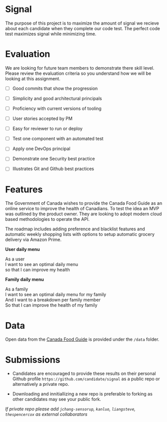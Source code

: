 # Signal

The purpose of this project is to maximize the amount of signal we recieve about each candidate when they complete our code test.  The perfect code test maximizes signal while minimizing time.  

# Evaluation

We are looking for future team members to demonstrate there skill level.  Please review the evaluation criteria so you understand how we will be looking at this assignment.     

- [ ] Good commits that show the progression
- [ ] Simplicity and good architectural principals
- [ ] Proficiency with current versions of tooling
- [ ] User stories accepted by PM
- [ ] Easy for reviewer to run or deploy
- [ ] Test one component with an automated test
- [ ] Apply one DevOps principal 
- [ ] Demonstrate one Security best practice
- [ ] Illustrates Git and Github best practices 


# Features

The Government of Canada wishes to provide the Canada Food Guide as an online service to improve the health of Canadians.  To test the idea an MVP was outlined by the product owner.  They are looking to adopt modern cloud based methodologies to operate the API.  

The roadmap includes adding preference and blacklist features and automatic weekly shopping lists with options to setup automatic grocery delivery via Amazon Prime. 

**User daily menu**

As a user  
I want to see an optimal daily menu  
so that I can improve my health

**Family daily menu**

As a family   
I want to see an optimal daily menu for my family   
And I want to a breakdown per family member  
So that I can improve the health of my family

# Data 

Open data from the [Canada Food Guide](https://open.canada.ca/data/en/dataset/e5f4a98e-0ccf-4e5e-9912-d308b46c5a7f) is provided under the `/data` folder. 

# Submissions

- Candidates are encouraged to provide these results on their personal Github profile `https://github.com/candidate/signal` as a public repo or alternatively a private repo.  

- Downloading and innitiallizing a new repo is preferable to forking as other candidates may see your public fork.  

*If private repo please add `jchang-sensorup`, `kanluo`, `liangsteve`, `thespencercox` as external collaborators*



